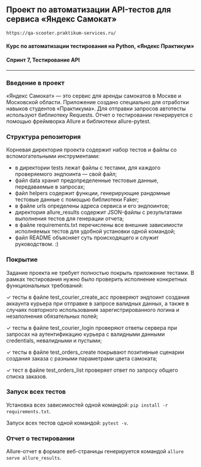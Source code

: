 ## Проект по автоматизации API-тестов для сервиса «Яндекс Самокат»
`https://qa-scooter.praktikum-services.ru/`

#### Курс по автоматизации тестирования на Python, «Яндекс Практикум»
#### Спринт 7, Тестирование API

---
### Введение в проект
«Яндекс Самокат» — это сервис для аренды самокатов в Москве и Московской области. Приложение создано специально для отработки навыков студентов «Практикума».
Для отправки запросов автотесты используют библиотеку Requests. Отчет о тестировании генерируется с помощью фреймворка Allure и библиотеки allure-pytest.

### Структура репозитория

Корневая директория проекта содержит набор тестов и файлы со вспомогательными инструментами:
- в директории tests лежат файлы с тестами, для каждого проверяемого эндпоинта — свой файл;
- файл data хранит предопределенные тестовые данные, передаваемые в запросах;
- файл helpers содержит функции, генерирующие рандомные тестовые данные с помощью библиотеки Faker;
- в файле urls определены адреса сервиса и его эндпоинтов;
- директория allure_results содержит JSON-файлы с результатами выполнения тестов для генерации отчета;
- в файле requirements.txt перечислены все внешние зависимости исполняемых тестов для удобной установки одной командой;
- файл README объясняет суть происходящего и служит руководством. :)

### Покрытие
Задание проекта не требует полностью покрыть приложение тестами. В рамках тестирования нужно было проверить исполнение конкретных функциональных требований:

✓ тесты в файле test_courier_create_acc проверяют эндпоинт создания аккаунта курьера при отправке в запросе валидных данных, а также в случаях повторного использования зарегистрированного логина и незаполнения обязательных полей;

✓ тесты в файле test_courier_login проверяют ответы сервера при запросах на аутентификацию курьера с валидными данными credentials, невалидными и пустыми; 

✓ тесты в файле test_orders_create покрывают позитивные сценарии создания заказа с разными параметрами цвета самоката;

✓ тест в файле test_orders_list проверяет ответ по запросу общего списка заказов.

### Запуск всех тестов

Установка всех зависимостей одной командой: `pip install -r requirements.txt`.

Запуск всех тестов одной командой: `pytest -v`.


### Отчет о тестировании

Allure-отчет в формате веб-страницы генерируется командой `allure serve allure_results`.


